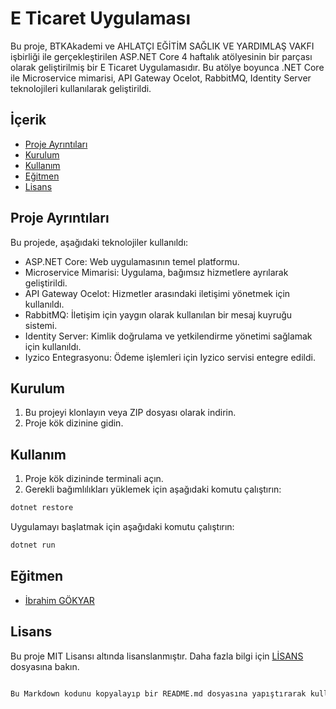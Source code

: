 # E Ticaret Uygulaması

Bu proje, BTKAkademi ve AHLATÇI EĞİTİM SAĞLIK VE YARDIMLAŞ VAKFI işbirliği ile gerçekleştirilen ASP.NET Core 4 haftalık atölyesinin bir parçası olarak geliştirilmiş bir E Ticaret Uygulamasıdır. Bu atölye boyunca .NET Core ile Microservice mimarisi, API Gateway Ocelot, RabbitMQ, Identity Server teknolojileri kullanılarak geliştirildi.

## İçerik

- [Proje Ayrıntıları](#proje-ayrıntıları)
- [Kurulum](#kurulum)
- [Kullanım](#kullanım)
- [Eğitmen](#eğitmen)
- [Lisans](#lisans)

## Proje Ayrıntıları

Bu projede, aşağıdaki teknolojiler kullanıldı:

- ASP.NET Core: Web uygulamasının temel platformu.
- Microservice Mimarisi: Uygulama, bağımsız hizmetlere ayrılarak geliştirildi.
- API Gateway Ocelot: Hizmetler arasındaki iletişimi yönetmek için kullanıldı.
- RabbitMQ: İletişim için yaygın olarak kullanılan bir mesaj kuyruğu sistemi.
- Identity Server: Kimlik doğrulama ve yetkilendirme yönetimi sağlamak için kullanıldı.
- Iyzico Entegrasyonu: Ödeme işlemleri için Iyzico servisi entegre edildi.

## Kurulum

1. Bu projeyi klonlayın veya ZIP dosyası olarak indirin.
2. Proje kök dizinine gidin.

## Kullanım

1. Proje kök dizininde terminali açın.
2. Gerekli bağımlılıkları yüklemek için aşağıdaki komutu çalıştırın:

```bash
dotnet restore
```
Uygulamayı başlatmak için aşağıdaki komutu çalıştırın:
```bash
dotnet run
```
## Eğitmen
- [İbrahim GÖKYAR](https://www.linkedin.com/in/ibrahimgokyar/)


## Lisans
Bu proje MIT Lisansı altında lisanslanmıştır. Daha fazla bilgi için [LİSANS](https://github.com/muazerdemyigit/BtkFinalProject/blob/main/LICENSE) dosyasına bakın.
```bash

Bu Markdown kodunu kopyalayıp bir README.md dosyasına yapıştırarak kullanabilirsiniz. Tabii ki, kendi projenize özgü ayrıntıları ve bağlantıları eklemeyi unutmayın.

```
